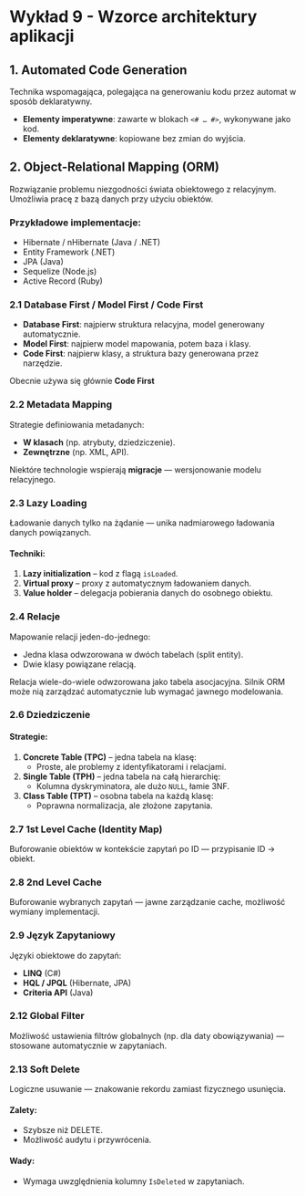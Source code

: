 # Wykład 9 - Wzorce architektury aplikacji

## 1. Automated Code Generation

Technika wspomagająca, polegająca na generowaniu kodu przez automat w sposób deklaratywny. 

- **Elementy imperatywne**: zawarte w blokach `<# … #>`, wykonywane jako kod.
- **Elementy deklaratywne**: kopiowane bez zmian do wyjścia.

## 2. Object-Relational Mapping (ORM)

Rozwiązanie problemu niezgodności świata obiektowego z relacyjnym.
Umożliwia pracę z bazą danych przy użyciu obiektów.

### Przykładowe implementacje:
- Hibernate / nHibernate (Java / .NET)
- Entity Framework (.NET)
- JPA (Java)
- Sequelize (Node.js)
- Active Record (Ruby)

### 2.1 Database First / Model First / Code First

- **Database First**: najpierw struktura relacyjna, model generowany automatycznie.
- **Model First**: najpierw model mapowania, potem baza i klasy.
- **Code First**: najpierw klasy, a struktura bazy generowana przez narzędzie.

Obecnie używa się głównie **Code First**

### 2.2 Metadata Mapping

Strategie definiowania metadanych:
- **W klasach** (np. atrybuty, dziedziczenie).
- **Zewnętrzne** (np. XML, API).

Niektóre technologie wspierają **migracje** — wersjonowanie modelu relacyjnego.

### 2.3 Lazy Loading

Ładowanie danych tylko na żądanie — unika nadmiarowego ładowania danych powiązanych.

#### Techniki:
1. **Lazy initialization** – kod z flagą `isLoaded`.
2. **Virtual proxy** – proxy z automatycznym ładowaniem danych.
3. **Value holder** – delegacja pobierania danych do osobnego obiektu.

### 2.4 Relacje

Mapowanie relacji jeden-do-jednego:
- Jedna klasa odwzorowana w dwóch tabelach (split entity).
- Dwie klasy powiązane relacją.

Relacja wiele-do-wiele odwzorowana jako tabela asocjacyjna.
Silnik ORM może nią zarządzać automatycznie lub wymagać jawnego modelowania.

### 2.6 Dziedziczenie

#### Strategie:
1. **Concrete Table (TPC)** – jedna tabela na klasę:
   - Proste, ale problemy z identyfikatorami i relacjami.
2. **Single Table (TPH)** – jedna tabela na całą hierarchię:
   - Kolumna dyskryminatora, ale dużo `NULL`, łamie 3NF.
3. **Class Table (TPT)** – osobna tabela na każdą klasę:
   - Poprawna normalizacja, ale złożone zapytania.

### 2.7 1st Level Cache (Identity Map)

Buforowanie obiektów w kontekście zapytań po ID — przypisanie ID → obiekt.

### 2.8 2nd Level Cache

Buforowanie wybranych zapytań — jawne zarządzanie cache, możliwość wymiany implementacji.

### 2.9 Język Zapytaniowy

Języki obiektowe do zapytań:
- **LINQ** (C#)
- **HQL / JPQL** (Hibernate, JPA)
- **Criteria API** (Java)

### 2.12 Global Filter

Możliwość ustawienia filtrów globalnych (np. dla daty obowiązywania) — stosowane automatycznie w zapytaniach.

### 2.13 Soft Delete

Logiczne usuwanie — znakowanie rekordu zamiast fizycznego usunięcia.

#### Zalety:
- Szybsze niż DELETE.
- Możliwość audytu i przywrócenia.

#### Wady:
- Wymaga uwzględnienia kolumny `IsDeleted` w zapytaniach.
